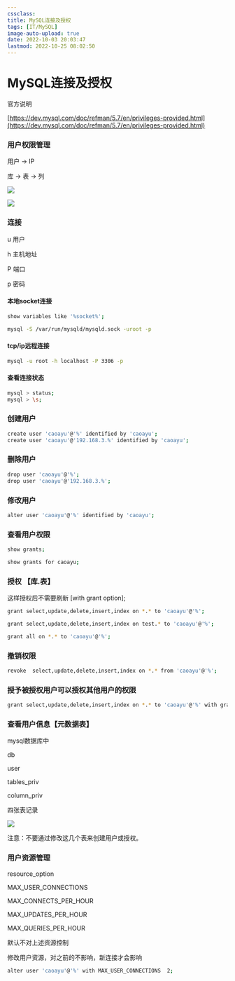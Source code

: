 ```yaml
---
cssclass:
title: MySQL连接及授权
tags: [IT/MySQL]
image-auto-upload: true
date: 2022-10-03 20:03:47
lastmod: 2022-10-25 08:02:50
---
```

# MySQL连接及授权

官方说明

[https://dev.mysql.com/doc/refman/5.7/en/privileges-provided.html](https://dev.mysql.com/doc/refman/5.7/en/privileges-provided.html)

### 用户权限管理

用户 → IP

库 → 表 → 列

![](https://secure2.wostatic.cn/static/k8aUEsymphYVTpQmCxjxvk/image.png)

![](https://secure2.wostatic.cn/static/9Sx37x9TLuhQeKebG5zBnT/image.png)

### 连接

u 用户

h 主机地址

P 端口

p 密码

#### 本地socket连接

```Bash
show variables like '%socket%';

mysql -S /var/run/mysqld/mysqld.sock -uroot -p
```

#### tcp/ip远程连接

```Bash
mysql -u root -h localhost -P 3306 -p
```

#### 查看连接状态

```Bash
mysql > status;
mysql > \s;
```

### 创建用户

```Bash
create user 'caoayu'@'%' identified by 'caoayu';
create user 'caoayu'@'192.168.3.%' identified by 'caoayu';

```

### 删除用户

```Bash
drop user 'caoayu'@'%';
drop user 'caoayu'@'192.168.3.%';

```

### 修改用户

```Bash
alter user 'caoayu'@'%' identified by 'caoayu';
```

### 查看用户权限

```Bash
show grants;

show grants for caoayu;
```

### 授权 【库.表】

这样授权后不需要刷新 [with grant option];

```Bash
grant select,update,delete,insert,index on *.* to 'caoayu'@'%';

grant select,update,delete,insert,index on test.* to 'caoayu'@'%';

grant all on *.* to 'caoayu'@'%';

```

### 撤销权限

```Bash
revoke  select,update,delete,insert,index on *.* from 'caoayu'@'%';
```

### 授予被授权用户可以授权其他用户的权限

```Bash
grant select,update,delete,insert,index on *.* to 'caoayu'@'%' with grant option;
```

### 查看用户信息【元数据表】

mysql数据库中

db

user

tables_priv

column_priv

四张表记录

![](https://secure2.wostatic.cn/static/fuLgPNYpouNAkMFe86RBSz/image.png)

注意：不要通过修改这几个表来创建用户或授权。

### 用户资源管理

resource_option

MAX_USER_CONNECTIONS

MAX_CONNECTS_PER_HOUR

MAX_UPDATES_PER_HOUR

MAX_QUERIES_PER_HOUR

默认不对上述资源控制

修改用户资源，对之前的不影响，新连接才会影响

```Bash
alter user 'caoayu'@'%' with MAX_USER_CONNECTIONS  2;
```